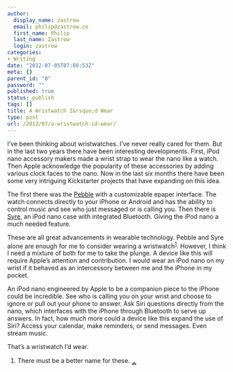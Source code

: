 ```yaml
---
author:
  display_name: zastrow
  email: philip@zastrow.co
  first_name: Philip
  last_name: Zastrow
  login: zastrow
categories:
- Writing
date: "2012-07-05T07:08:53Z"
meta: {}
parent_id: "0"
password: ""
published: true
status: publish
tags: []
title: A Wristwatch I&rsquo;d Wear
type: post
url: /2012/07/a-wristwatch-id-wear/
---
```

<p>I’ve been thinking about wristwatches. I’ve never really cared for them. But in the last two years there have been interesting developments. First, iPod nano accessory makers made a wrist strap to wear the nano like a watch. Then Apple acknowledge the popularity of these accessories by adding various clock faces to the nano. Now in the last six months there have been some very intriguing Kickstarter projects that have expanding on this idea.</p>
<p>The first there was the <a href="http://www.kickstarter.com/projects/597507018/pebble-e-paper-watch-for-iphone-and-android">Pebble</a> with a customizable epaper interface. The watch connects directly to your iPhone or Android and has the ability to control music and see who just messaged or is calling you. Then there is <a href="http://www.kickstarter.com/projects/syre/meet-syre-the-worlds-first-bluetooth-ipod-nano-wat">Syre</a>, an iPod nano case with integrated Bluetooth. Giving the iPod nano a much needed feature.</p>
<p>These are all great advancements in wearable technology. Pebble and Syre alone are enough for me to consider wearing a wristwatch<sup id="fnref:1"><a href="#fn:1" class="footnote">1</a></sup>. However, I think I need a mixture of both for me to take the plunge. A device like this will require Apple’s attention and contribution. I would wear an iPod nano on my wrist if it behaved as an intercessory between me and the iPhone in my pocket.</p>
<p>An iPod nano engineered by Apple to be a companion piece to the iPhone could be incredible. See who is calling you on your wrist and choose to ignore or pull out your phone to answer. Ask Siri questions directly from the nano, which interfaces with the iPhone through Bluetooth to serve up answers. In fact, how much more could a device like this expand the use of Siri? Access your calendar, make reminders, or send messages. Even stream music.</p>
<p>That’s a wristwatch I’d wear.</p>
<div class="footnotes">
<ol>
<li id="fn:1">
<p>There must be a better name for these.&nbsp;<a href="#fnref:1" class="reversefootnote">&#129173;</a></p>
</li>
</ol>
</div>
